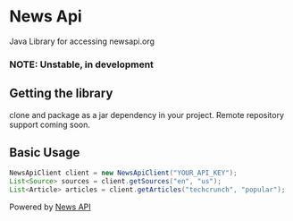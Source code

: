 # News Api
Java Library for accessing newsapi.org

### NOTE: Unstable, in development



## Getting the library
clone and package as a jar dependency in your project. Remote repository support coming soon.

## Basic Usage
``` java
NewsApiClient client = new NewsApiClient("YOUR_API_KEY");
List<Source> sources = client.getSources("en", "us");
List<Article> articles = client.getArticles("techcrunch", "popular");
```

Powered by [News API](https://newsapi.org)
